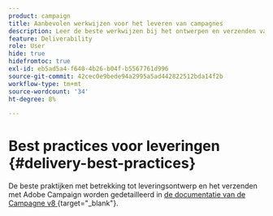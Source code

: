 ```yaml
---
product: campaign
title: Aanbevolen werkwijzen voor het leveren van campagnes
description: Leer de beste werkwijzen bij het ontwerpen en verzenden van een levering
feature: Deliverability
role: User
hide: true
hidefromtoc: true
exl-id: eb5ad5a4-f640-4b26-b04f-b5567761d996
source-git-commit: 42cec0e9bede94a2995a5ad442822512bda14f2b
workflow-type: tm+mt
source-wordcount: '34'
ht-degree: 8%

---
```


# Best practices voor leveringen {#delivery-best-practices}

De beste praktijken met betrekking tot leveringsontwerp en het verzenden met Adobe Campaign worden gedetailleerd in [&#x200B; de documentatie van de Campagne v8 &#x200B;](https://experienceleague.adobe.com/nl/docs/campaign/campaign-v8/send/delivery-best-practices){target="_blank"}.
